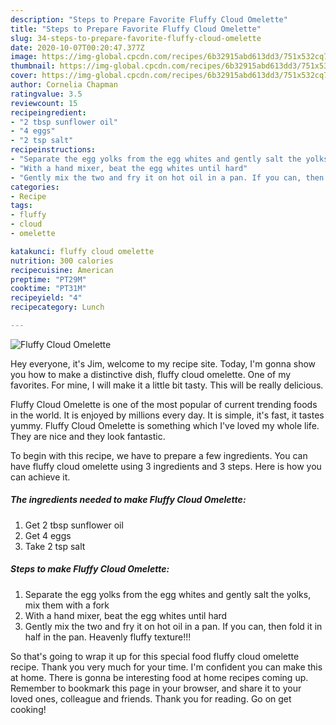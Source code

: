 ```yaml
---
description: "Steps to Prepare Favorite Fluffy Cloud Omelette"
title: "Steps to Prepare Favorite Fluffy Cloud Omelette"
slug: 34-steps-to-prepare-favorite-fluffy-cloud-omelette
date: 2020-10-07T00:20:47.377Z
image: https://img-global.cpcdn.com/recipes/6b32915abd613dd3/751x532cq70/fluffy-cloud-omelette-recipe-main-photo.jpg
thumbnail: https://img-global.cpcdn.com/recipes/6b32915abd613dd3/751x532cq70/fluffy-cloud-omelette-recipe-main-photo.jpg
cover: https://img-global.cpcdn.com/recipes/6b32915abd613dd3/751x532cq70/fluffy-cloud-omelette-recipe-main-photo.jpg
author: Cornelia Chapman
ratingvalue: 3.5
reviewcount: 15
recipeingredient:
- "2 tbsp sunflower oil"
- "4 eggs"
- "2 tsp salt"
recipeinstructions:
- "Separate the egg yolks from the egg whites and gently salt the yolks, mix them with a fork"
- "With a hand mixer, beat the egg whites until hard"
- "Gently mix the two and fry it on hot oil in a pan. If you can, then fold it in half in the pan. Heavenly fluffy texture!!!"
categories:
- Recipe
tags:
- fluffy
- cloud
- omelette

katakunci: fluffy cloud omelette 
nutrition: 300 calories
recipecuisine: American
preptime: "PT29M"
cooktime: "PT31M"
recipeyield: "4"
recipecategory: Lunch

---
```



![Fluffy Cloud Omelette](https://img-global.cpcdn.com/recipes/6b32915abd613dd3/751x532cq70/fluffy-cloud-omelette-recipe-main-photo.jpg)

Hey everyone, it's Jim, welcome to my recipe site. Today, I'm gonna show you how to make a distinctive dish, fluffy cloud omelette. One of my favorites. For mine, I will make it a little bit tasty. This will be really delicious.



Fluffy Cloud Omelette is one of the most popular of current trending foods in the world. It is enjoyed by millions every day. It is simple, it's fast, it tastes yummy. Fluffy Cloud Omelette is something which I've loved my whole life. They are nice and they look fantastic.


To begin with this recipe, we have to prepare a few ingredients. You can have fluffy cloud omelette using 3 ingredients and 3 steps. Here is how you can achieve it.

<!--inarticleads1-->

##### The ingredients needed to make Fluffy Cloud Omelette:

1. Get 2 tbsp sunflower oil
1. Get 4 eggs
1. Take 2 tsp salt




<!--inarticleads2-->

##### Steps to make Fluffy Cloud Omelette:

1. Separate the egg yolks from the egg whites and gently salt the yolks, mix them with a fork
1. With a hand mixer, beat the egg whites until hard
1. Gently mix the two and fry it on hot oil in a pan. If you can, then fold it in half in the pan. Heavenly fluffy texture!!!




So that's going to wrap it up for this special food fluffy cloud omelette recipe. Thank you very much for your time. I'm confident you can make this at home. There is gonna be interesting food at home recipes coming up. Remember to bookmark this page in your browser, and share it to your loved ones, colleague and friends. Thank you for reading. Go on get cooking!
